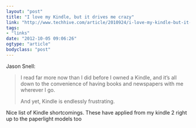 ```yaml
---
layout: "post"
title: "I love my Kindle, but it drives me crazy"
link: "http://www.techhive.com/article/2010924/i-love-my-kindle-but-it-drives-me-crazy.html#lsrc.twt_danfrakes"
tags: 
- "links"
date: "2012-10-05 09:06:26"
ogtype: "article"
bodyclass: "post"
---
```


Jason Snell:

> I read far more now than I did before I owned a Kindle, and it’s all down to the convenience of having books and newspapers with me wherever I go.
> 
> And yet, Kindle is endlessly frustrating.

Nice list of Kindle shortcomings. These have applied from my kindle 2 right up to the paperlight models too